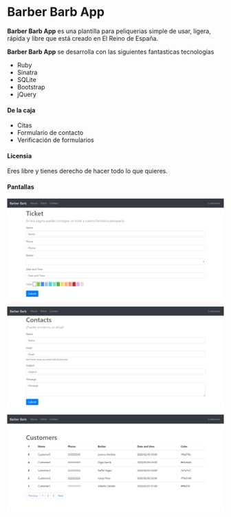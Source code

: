 # Barber Barb App

**Barber Barb App** es una plantilla para peliquerias simple de usar, ligera, rápida y libre que está creado en El Reino de España.

**Barber Barb App** se desarrolla con las siguientes fantasticas tecnologías

* Ruby
* Sinatra
* SQLite
* Bootstrap
* jQuery

#### De la caja

* Citas
* Formulario de contacto
* Verificación de formularios

#### Licensia

Eres libre y tienes derecho de hacer todo lo que quieres.

#### Pantallas

![Formulario de cita](screenshots/ticket_form.png "Formulario de cita")

![Formulario de contacto](screenshots/contact_form.png "Formulario de contacto")

![Lista de tickets](screenshots/ticket_list.png "Lista de tickets")